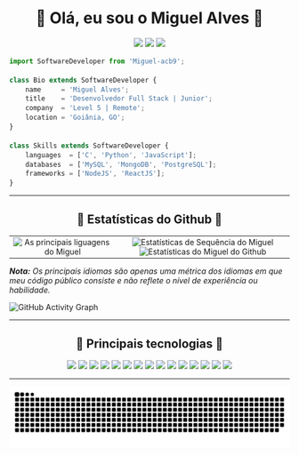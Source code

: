 <!-- Título -->
<h1 align="center">🔹 Olá, eu sou o Miguel Alves 🔹</h1>

<!-- Redes Sociais -->
<p align="center">  
  <a href="mailto:miguelalves1258@gmail.com" target="_blank"><img src="https://img.shields.io/badge/-Email-0D1117?style=for-the-badge&logo=gmail&logoColor=FFA64C"></a>
  <a href="https://www.linkedin.com/in/miguel-acb9/" target="_blank"><img src="https://img.shields.io/badge/-LinkedIn-0D1117?style=for-the-badge&logo=linkedin&logoColor=FFA64C"></a> 
  <a href="https://www.instagram.com/miguel_acb9/" target="_blank"><img src="https://img.shields.io/badge/-Instagram-0D1117?style=for-the-badge&logo=instagram&logoColor=FFA64C"></a>
</p>


<!-- Descrição -->
```js
import SoftwareDeveloper from 'Miguel-acb9';

class Bio extends SoftwareDeveloper {
    name     = 'Miguel Alves';
    title    = 'Desenvolvedor Full Stack | Junior';
    company  = 'Level 5 | Remote';
    location = 'Goiânia, GO';
}

class Skills extends SoftwareDeveloper {
    languages  = ['C', 'Python', 'JavaScript'];
    databases  = ['MySQL', 'MongoDB', 'PostgreSQL'];
    frameworks = ['NodeJS', 'ReactJS'];
}
```

___
<!-- Estatísticas do Github -->
<h2 align="center">🔹 Estatísticas do Github 🔹</h2>                                                                                                                     
<table border="0">
    <tr border="0">
        <td width="38%" align="center">
            <img alt="As principais liguagens do Miguel" src="https://github-readme-stats.anuraghazra1.vercel.app/api/top-langs/?username=Miguel-acb9&theme=react&hide_border=true&bg_color=161B22&title_color=FFA64C&text_color=F04A2F&icon_color=F04A2F&langs_count=10&langs_count=10"/>
        </td>
        <td width="62%" align="center">
            <img alt="Estatísticas de Sequência do Miguel" src="https://github-readme-streak-stats.herokuapp.com/?user=Miguel-acb9&hide_border=true&theme=react&background=161B22&ring=A5D6F1&fire=F04A2F&dates=A5D6F1&currStreakLabel=FFA64C&sideLabels=FFA64C&currStreakNum=F04A2F&sideNums=F04A2F" />
            <img alt="Estatísticas do Miguel do Github" src="https://github-readme-stats.vercel.app/api?username=Miguel-acb9&show_icons=true&include_all_commits=true&count_private=true&theme=react&hide_border=true&bg_color=161B22&title_color=FFA64C&icon_color=F04A2F"/>
        </td>
    </tr>
</table>
<i>
    <b>Nota:</b> Os principais idiomas são apenas uma métrica dos idiomas em que 
    meu código público consiste e não reflete o nível de experiência ou habilidade.
</i>

<!-- Gráfico de Contribuição -->
![GitHub Activity Graph](https://activity-graph.herokuapp.com/graph?username=Miguel-acb9&bg_color=161B22&color=FFA64C&line=A5D6F1&point=F04A2F&hide_border=true)

___
<!-- Principais Linguagens -->
<h2 align="center">🔹 Principais tecnologias 🔹</h2>     
<p align="center">
    <a href="#"><img src="https://img.shields.io/badge/-HTML5-0D1117?style=flat-square&logo=html5&logoColor=FFA64C"></a>
    <a href="#"><img src="https://img.shields.io/badge/-CSS3-0D1117?style=flat-square&logo=css3&logoColor=FFA64C"></a>
    <a href="#"><img src="https://img.shields.io/badge/-JavaScript-0D1117?style=flat-square&logo=javascript&logoColor=FFA64C"></a>
    <a href="#"><img src="https://img.shields.io/badge/-TypeScript-0D1117?style=flat-square&logo=typescript&logoColor=FFA64C"></a>
    <a href="#"><img src="https://img.shields.io/badge/-React-0D1117?style=flat-square&logo=react&logoColor=FFA64C"></a>
    <a href="#"><img src="https://img.shields.io/badge/-Nodejs-0D1117?style=flat-square&logo=Node.js&logoColor=FFA64C"></a>
    <a href="#"><img src="https://img.shields.io/badge/-Python-0D1117?style=flat-square&logo=Python&logoColor=FFA64C"></a>
    <a href="#"><img src="https://img.shields.io/badge/-Git-0D1117?style=flat-square&logo=git&logoColor=FFA64C"></a>
    <a href="#"><img src="https://img.shields.io/badge/-GitHub-0D1117?style=flat-square&logo=github&logoColor=FFA64C"></a>
    <a href="#"><img src="https://img.shields.io/badge/SQL%20-%230D1117.svg?style=flat-square&logo=amazon-dynamodb&logoColor=FFA64C"></a>
    <a href="#"><img src="https://img.shields.io/badge/-MySQL-0D1117?style=flat-square&logo=mysql&logoColor=FFA64C"></a>
    <a href="#"><img src="https://img.shields.io/badge/-PostgreSQL-0D1117?style=flat-square&logo=postgresql&logoColor=FFA64C"></a>
    <a href="#"><img src="https://img.shields.io/badge/-MongoDB-0D1117?style=flat-square&logo=mongodb&logoColor=FFA64C"></a>
    <a href="#"><img src="https://img.shields.io/badge/Bash%20-%230D1117.svg?style=flat-square&logo=gnu-bash&logoColor=FFA64C"></a>
    <a href="#"><img src="https://img.shields.io/badge/Markdown-%230D1117.svg?style=flat-square&logo=markdown&logoColor=FFA64C"></a>
</p>

___
<!-- Animação da Cobra -->
![Snake animation](https://github.com/Miguel-acb9/Miguel-acb9/blob/output/github-contribution-grid-snake.svg)

<!--
Amarelo: #FFC83D
Verde: #13A10E
Cinza: #613D30
Laranja: #AF4B18

Vermelho: #F04A2F
Laranja: #FFA64C
Azul: #A5D6F1
Fundo: #161B22
-->
